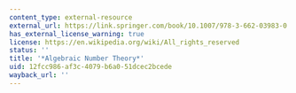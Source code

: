 ```yaml
---
content_type: external-resource
external_url: https://link.springer.com/book/10.1007/978-3-662-03983-0
has_external_license_warning: true
license: https://en.wikipedia.org/wiki/All_rights_reserved
status: ''
title: '*Algebraic Number Theory*'
uid: 12fcc986-af3c-4079-b6a0-51dcec2bcede
wayback_url: ''
---
```

